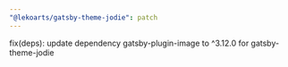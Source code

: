 ```yaml
---
"@lekoarts/gatsby-theme-jodie": patch
---
```


fix(deps): update dependency gatsby-plugin-image to ^3.12.0 for gatsby-theme-jodie
